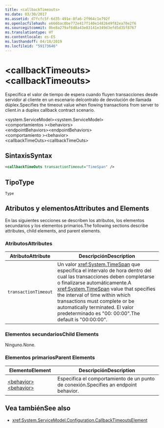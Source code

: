 ```yaml
---
title: <callbackTimeouts>
ms.date: 03/30/2017
ms.assetid: d7fcfc5f-6d35-491e-8fa6-2f964c1e792f
ms.openlocfilehash: e666bac0be772e417f140e1482649f82ea70e2f6
ms.sourcegitcommit: 0be8a279af6d8a43e03141e349d3efd5d35f8767
ms.translationtype: HT
ms.contentlocale: es-ES
ms.lasthandoff: 04/18/2019
ms.locfileid: "59173646"
---
```

# <a name="callbacktimeouts"></a><span data-ttu-id="889c1-101">\<callbackTimeouts></span><span class="sxs-lookup"><span data-stu-id="889c1-101">\<callbackTimeouts></span></span>
<span data-ttu-id="889c1-102">Especifica el valor de tiempo de espera cuando fluyen transacciones desde servidor al cliente en un escenario delcontrato de devolución de llamada dúplex.</span><span class="sxs-lookup"><span data-stu-id="889c1-102">Specifies the timeout value when flowing transactions from server to client.in a duplex callback contract scenario.</span></span>  
  
 <span data-ttu-id="889c1-103">\<system.ServiceModel></span><span class="sxs-lookup"><span data-stu-id="889c1-103">\<system.ServiceModel></span></span>  
<span data-ttu-id="889c1-104">\<comportamientos ></span><span class="sxs-lookup"><span data-stu-id="889c1-104">\<behaviors></span></span>  
<span data-ttu-id="889c1-105">\<endpointBehaviors></span><span class="sxs-lookup"><span data-stu-id="889c1-105">\<endpointBehaviors></span></span>  
<span data-ttu-id="889c1-106">\<comportamiento ></span><span class="sxs-lookup"><span data-stu-id="889c1-106">\<behavior></span></span>  
<span data-ttu-id="889c1-107">\<callbackTimeOuts></span><span class="sxs-lookup"><span data-stu-id="889c1-107">\<callbackTimeOuts></span></span>  
  
## <a name="syntax"></a><span data-ttu-id="889c1-108">Sintaxis</span><span class="sxs-lookup"><span data-stu-id="889c1-108">Syntax</span></span>  
  
```xml  
<callbackTimeOuts transactionTimeout="TimeSpan" />
```  
  
## <a name="type"></a><span data-ttu-id="889c1-109">Tipo</span><span class="sxs-lookup"><span data-stu-id="889c1-109">Type</span></span>  
 `Type`  
  
## <a name="attributes-and-elements"></a><span data-ttu-id="889c1-110">Atributos y elementos</span><span class="sxs-lookup"><span data-stu-id="889c1-110">Attributes and Elements</span></span>  
 <span data-ttu-id="889c1-111">En las siguientes secciones se describen los atributos, los elementos secundarios y los elementos primarios.</span><span class="sxs-lookup"><span data-stu-id="889c1-111">The following sections describe attributes, child elements, and parent elements.</span></span>  
  
### <a name="attributes"></a><span data-ttu-id="889c1-112">Atributos</span><span class="sxs-lookup"><span data-stu-id="889c1-112">Attributes</span></span>  
  
|<span data-ttu-id="889c1-113">Atributo</span><span class="sxs-lookup"><span data-stu-id="889c1-113">Attribute</span></span>|<span data-ttu-id="889c1-114">Descripción</span><span class="sxs-lookup"><span data-stu-id="889c1-114">Description</span></span>|  
|---------------|-----------------|  
|`transactionTimeout`|<span data-ttu-id="889c1-115">Un valor <xref:System.TimeSpan> que especifica el intervalo de hora dentro del cual las transacciones deben completarse o finalizarse automáticamente.</span><span class="sxs-lookup"><span data-stu-id="889c1-115">A <xref:System.TimeSpan> value that specifies the interval of time within which transactions must complete or be automatically terminated.</span></span> <span data-ttu-id="889c1-116">El valor predeterminado es "00: 00:00".</span><span class="sxs-lookup"><span data-stu-id="889c1-116">The default is "00:00:00".</span></span>|  
  
### <a name="child-elements"></a><span data-ttu-id="889c1-117">Elementos secundarios</span><span class="sxs-lookup"><span data-stu-id="889c1-117">Child Elements</span></span>  
 <span data-ttu-id="889c1-118">Ninguno.</span><span class="sxs-lookup"><span data-stu-id="889c1-118">None.</span></span>  
  
### <a name="parent-elements"></a><span data-ttu-id="889c1-119">Elementos primarios</span><span class="sxs-lookup"><span data-stu-id="889c1-119">Parent Elements</span></span>  
  
|<span data-ttu-id="889c1-120">Elemento</span><span class="sxs-lookup"><span data-stu-id="889c1-120">Element</span></span>|<span data-ttu-id="889c1-121">Descripción</span><span class="sxs-lookup"><span data-stu-id="889c1-121">Description</span></span>|  
|-------------|-----------------|  
|[<span data-ttu-id="889c1-122">\<behavior></span><span class="sxs-lookup"><span data-stu-id="889c1-122">\<behavior></span></span>](../../../../../docs/framework/configure-apps/file-schema/wcf/behavior-of-endpointbehaviors.md)|<span data-ttu-id="889c1-123">Especifica el comportamiento de un punto de conexión.</span><span class="sxs-lookup"><span data-stu-id="889c1-123">Specifies an endpoint behavior.</span></span>|  
  
## <a name="see-also"></a><span data-ttu-id="889c1-124">Vea también</span><span class="sxs-lookup"><span data-stu-id="889c1-124">See also</span></span>

- <xref:System.ServiceModel.Configuration.CallbackTimeoutsElement>
